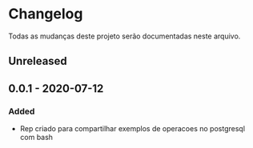 # Changelog
Todas as mudanças deste projeto serão documentadas neste arquivo.

## Unreleased

## 0.0.1 - 2020-07-12
### Added
- Rep criado para compartilhar exemplos de operacoes no postgresql com bash
  